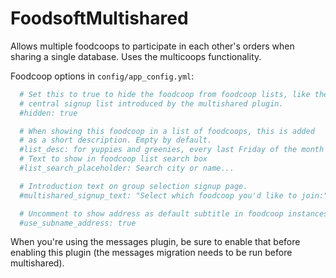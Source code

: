 FoodsoftMultishared
===================

Allows multiple foodcoops to participate in each other's orders when sharing a
single database. Uses the multicoops functionality.

Foodcoop options in `config/app_config.yml`:
```yaml
  # Set this to true to hide the foodcoop from foodcoop lists, like the
  # central signup list introduced by the multishared plugin.
  #hidden: true

  # When showing this foodcoop in a list of foodcoops, this is added
  # as a short description. Empty by default.
  #list_desc: for yuppies and greenies, every last Friday of the month
  # Text to show in foodcoop list search box
  #list_search_placeholder: Search city or name...

  # Introduction text on group selection signup page.
  #multishared_signup_text: "Select which foodcoop you'd like to join:"

  # Uncomment to show address as default subtitle in foodcoop instances.
  #use_subname_address: true
```

When you're using the messages plugin, be sure to enable that before enabling
this plugin (the messages migration needs to be run before multishared).

